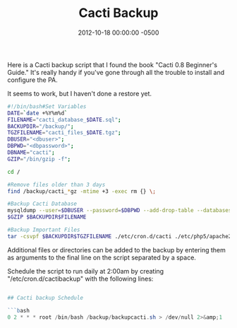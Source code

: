 ﻿---
title:  Cacti Backup
date:   2012-10-18 00:00:00 -0500
categories: IT
---

Here is a Cacti backup script that I found the book "Cacti 0.8 Beginner's Guide." It's really handy if you've gone through all the trouble to install and configure the PA.

It seems to work, but I haven't done a restore yet.

```bash
#!/bin/bash#Set Variables
DATE=`date +%Y%m%d`
FILENAME="cacti_database_$DATE.sql";
BACKUPDIR="/backup/";
TGZFILENAME="cacti_files_$DATE.tgz";
DBUSER="<dbuser>";
DBPWD="<dbpassword>";
DBNAME="cacti";
GZIP="/bin/gzip -f";

cd /

#Remove files older than 3 days
find /backup/cacti_*gz -mtime +3 -exec rm {} \;

#Backup Cacti Database
mysqldump --user=$DBUSER --password=$DBPWD --add-drop-table --databases $DBNAME > $BACKUPDIR$FILENAME
$GZIP $BACKUPDIR$FILENAME

#Backup Important Files
tar -csvpf $BACKUPDIR$TGZFILENAME ./etc/cron.d/cacti ./etc/php5/apache2/php.ini ./etc/apache2/sites-available/default ./usr/share/cacti
```

Additional files or directories can be added to the backup by entering them as arguments to the final line on the script separated by a space.

Schedule the script to run daily at 2:00am by creating "/etc/cron.d/cactibackup" with the following lines:
```powershell

## Cacti backup Schedule

```bash
0 2 * * * root /bin/bash /backup/backupcacti.sh > /dev/null 2>&amp;1
```
